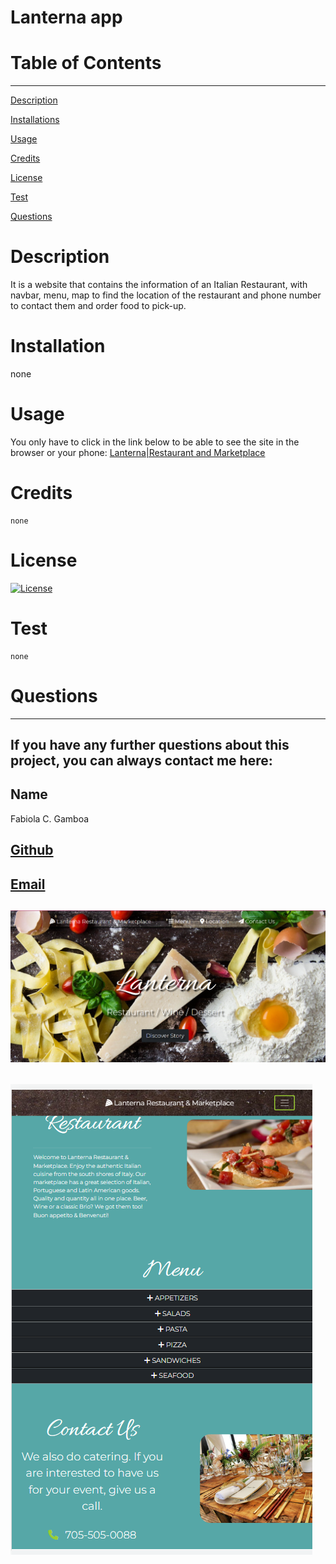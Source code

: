  
  # Lanterna app

  # Table of Contents
  _________________________________

[Description](#Description)

[Installations](#Installations)

[Usage](#Usage)

[Credits](#Credits)

[License](#License)

[Test](#Test)

[Questions](#Questions)
 

  # Description
   It is a website that contains the information of an Italian Restaurant, with navbar, menu, map to find the location of the restaurant and phone number to contact them and order food to pick-up.

  # Installation
  none

  # Usage
  You only have to click in the link below to be able to see the site in the browser or your phone:
  [Lanterna|Restaurant and Marketplace](https://lanterna-app.herokuapp.com/index.html#)

  # Credits
    none

  # License
  [![License](https://img.shields.io/badge/License--blue.svg)](https://opensource.org/licenses/)
  
  # Test
    none

  # Questions
  _________________________________

  ## If you have any further questions about this project, you can always contact me here:

  ## Name
  Fabiola C. Gamboa

  ## [Github](https://github.com/Fabscg)
  

  ## [Email](fabiscg79@gmail.com)

  ## ![alt text](assets/img/Lanterna-restaurant.png)

  ## ![alt text](assets/img/mobile-img.png)

  
